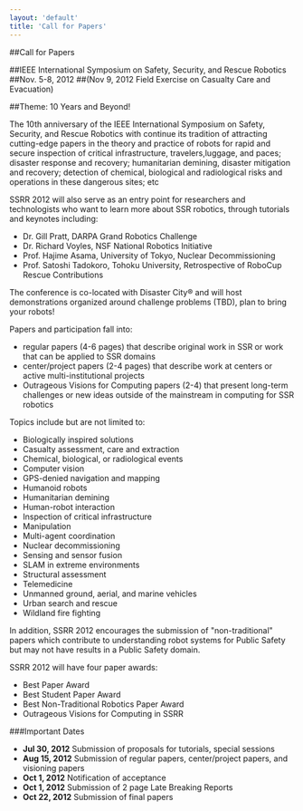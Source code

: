 ```yaml
---
layout: 'default'
title: 'Call for Papers'
---
```


##Call for Papers

##IEEE International Symposium on Safety, Security, and Rescue Robotics
##Nov. 5-8, 2012
##(Nov 9, 2012 Field Exercise on Casualty Care and Evacuation)

##Theme: 10 Years and Beyond!

The 10th anniversary of the IEEE International Symposium on Safety, Security, and Rescue Robotics with continue its tradition of attracting cutting-edge papers in the theory and practice of robots for rapid and secure inspection of critical infrastructure, travelers,luggage, and paces; disaster response and recovery; humanitarian demining, disaster mitigation and recovery; detection of chemical, biological and radiological risks and operations in these dangerous sites; etc

SSRR 2012 will also serve as an entry point for researchers and technologists who want to learn more about SSR robotics, through tutorials and keynotes including:

 * Dr. Gill Pratt, DARPA Grand Robotics Challenge
 * Dr. Richard Voyles, NSF National Robotics Initiative
 * Prof. Hajime Asama, University of Tokyo, Nuclear Decommissioning
 * Prof. Satoshi Tadokoro, Tohoku University, Retrospective of RoboCup
   Rescue Contributions

The conference is co-located with Disaster City® and will host demonstrations organized around challenge problems (TBD), plan to bring your robots!

Papers and participation fall into: 

 * regular papers (4-6 pages) that describe original work in SSR or work that can be applied to SSR domains
 * center/project papers (2-4 pages) that describe work at centers or active multi-institutional projects 
 * Outrageous Visions for Computing papers (2-4) that present long-term challenges or new ideas outside of the mainstream in computing for SSR
robotics

Topics include but are not limited to:

 * Biologically inspired solutions
 * Casualty assessment, care and extraction
 * Chemical, biological, or radiological events
 * Computer vision
 * GPS-denied navigation and mapping
 * Humanoid robots
 * Humanitarian demining
 * Human-robot interaction
 * Inspection of critical infrastructure
 * Manipulation
 * Multi-agent coordination
 * Nuclear decommissioning
 * Sensing and sensor fusion
 * SLAM in extreme environments
 * Structural assessment
 * Telemedicine
 * Unmanned ground, aerial, and marine vehicles
 * Urban search and rescue 
 * Wildland fire fighting

In addition, SSRR 2012 encourages the submission of "non-traditional" papers which contribute to understanding robot systems for Public Safety but may not have results in a Public Safety domain. 

SSRR 2012 will have four paper awards:

 * Best Paper Award
 * Best Student Paper Award
 * Best Non-Traditional Robotics Paper Award
 * Outrageous Visions for Computing in SSRR

###Important Dates

 * **Jul 30, 2012** Submission of proposals for tutorials, special sessions
 * **Aug 15, 2012** Submission of regular papers, center/project papers, and visioning papers
 * **Oct 1, 2012** Notification of acceptance
 * **Oct 1, 2012** Submission of 2 page Late Breaking Reports
 * **Oct 22, 2012** Submission of final papers

